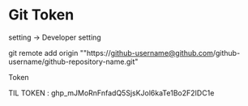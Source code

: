 # Git Token 

setting -> Developer setting 



git remote add origin ""https://github-username@github.com/github-username/github-repository-name.git"

Token

TIL TOKEN : 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